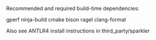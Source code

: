 Recommended and required build-time dependencies:

gperf ninja-build cmake bison ragel clang-format

Also see ANTLR4 install instructions in third_party/sparkler

